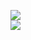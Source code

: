[![](https://img.shields.io/badge/Made%20With-Github%20Spray-lightgrey.svg?style=for-the-badge&logo=github)](https://github.com/Annihil/github-spray#1346)  
[![](https://i.imgur.com/2DrTn0Z.gif)](https://github.com/Annihil/github-spray)
